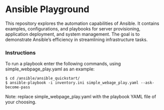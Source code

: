 # Ansible Playground
This repository explores the automation capabilities of Ansible. It contains examples, configurations, and playbooks for server provisioning, application deployment, and system management. The goal is to demonstrate Ansible’s efficiency in streamlining infrastructure tasks.


### Instructions
To run a playbook enter the following commands, using simple_webpage_play.yaml as an example:

    $ cd /ansible/ansible_quickstart/
    $ ansible-playbook -i inventory.ini simple_webage_play.yaml --ask-become-pass

Note: replace simple_webpage_play.yaml with the playbook YAML file of your choosing. 
